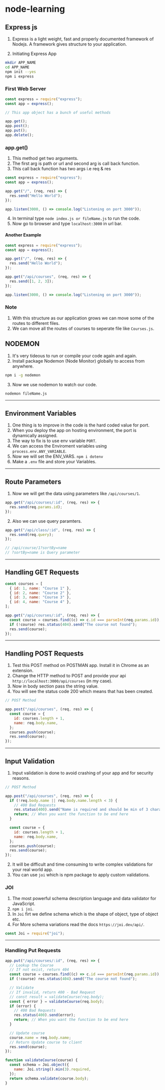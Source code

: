 # node-learning

## Express js

1. Express is a light weight, fast and properly documented framework of Nodejs.
   A framework gives structure to your application.

2. Initiating Express App

```bash
mkdir APP_NAME
cd APP_NAME
npm init --yes
npm i express

```

### First Web Server

```js
const express = require("express");
const app = express();

// This app object has a bunch of useful methods

app.get();
app.post();
app.put();
app.delete();
```

### app.get()

1. This method get two arguments.
2. The first arg is path or url and second arg is call back function.
3. This call back function has two args i.e req & res

```js
const express = require("express");
const app = express();

app.get("/", (req, res) => {
  res.send("Hello World");
});

app.listen(3000, () => console.log("Listening on port 3000"));
```

4. In terminal type `node index.js or fileName.js` to run the code.
5. Now go to browser and type `localhost:3000` in url bar.

#### Another Example

```js
const express = require("express");
const app = express();

app.get("/", (req, res) => {
  res.send("Hello World");
});

app.get("/api/courses", (req, res) => {
  res.send([1, 2, 3]);
});

app.listen(3000, () => console.log("Listening on port 3000"));
```

### Note

1. With this structure as our application grows we can move some of the routes to different files.
2. We can move all the routes of courses to seperate file like `Courses.js`.

## NODEMON

1. It's very tideous to run or compile your code again and again.
2. Install package Nodemon (Node Monitor) globally to access from anywhere.

```bash
npm i -g nodemon

```

3. Now we use nodemon to watch our code.

```bash
nodemon fileName.js

```

---

## Environment Variables

1. One thing is to improve in the code is the hard coded value for port.
2. When you deploy the app on hosting environment, the port is dynamically assigned.
3. The way to fix is to use env variable `PORT`.
4. We can access the Enviroment variables using `process.env.ANY_VARIABLE`.
5. Now we will set the ENV_VARS. `npm i dotenv`
6. Make a `.env` file and store your Variables.

---

## Route Parameters

1. Now we will get the data using parameters like `/api/courses/1`.

```js
app.get("/api/courses/:id", (req, res) => {
  res.send(req.params.id);
});
```

2. Also we can use query paramters.

```js
app.get("/api/class/:id", (req, res) => {
  res.send(req.query);
});

// /api/course/1?sortBy=name
// ?sortBy=name is Query parameter
```

---

## Handling GET Requests

```js
const courses = [
  { id: 1, name: "Course 1" },
  { id: 2, name: "Course 2" },
  { id: 3, name: "Course 3" },
  { id: 4, name: "Course 4" },
];

app.get("/api/courses/:id", (req, res) => {
  const course = courses.find((c) => c.id === parseInt(req.params.id));
  if (!course) res.status(404).send("The course not found");
  res.send(course);
});
```

---

## Handling POST Requests

1. Test this POST method on POSTMAN app. Install it in Chrome as an extension.
2. Change the HTTP method to POST and provide your api `http://localhost:3000/api/courses` (in my case).
3. Now in body section pass the string value.
4. You will see the status code 200 which means that has been created.

```js
// POST Method

app.post("/api/courses", (req, res) => {
  const course = {
    id: courses.length + 1,
    name: req.body.name,
  };
  courses.push(course);
  res.send(course);
});
```

---

## Input Validation

1. Input validation is done to avoid crashing of your app and for security reasons.

```js
// POST Method

app.post("/api/courses", (req, res) => {
  if (!req.body.name || req.body.name.length < 3) {
    // 400 Bad Requests
    res.status(400).send("Name is required and should be min of 3 characters");
    return; // When you want the function to be end here
  }

  const course = {
    id: courses.length + 1,
    name: req.body.name,
  };
  courses.push(course);
  res.send(course);
});
```

2. It will be difficult and time consuming to write complex validations for your real world app.
3. You can use `joi` which is npm package to apply custom validations.

### JOI

1. The most powerful schema description language and data validator for JavaScript.
2. `npm i joi`.
3. In `Joi` firt we define schema which is the shape of object, type of object etc.
4. For More schema variations read the docs `https://joi.dev/api/`.

```js
const Joi = require("joi");
```

---

### Handling Put Requests

```js
app.put("/api/courses/:id", (req, res) => {
  // Lookup the Course
  // If not exist, return 404
  const course = courses.find((c) => c.id === parseInt(req.params.id));
  if (!course) res.status(404).send("The course not found");

  // Validate
  // If invalid, return 400 - Bad Request
  // const result = validateCourse(req.body);
  const { error } = validateCourse(req.body);
  if (error) {
    // 400 Bad Requests
    res.status(400).send(error);
    return; // When you want the function to be end here
  }

  // Update course
  course.name = req.body.name;
  // Return Update course to client
  res.send(course);
});

function validateCourse(course) {
  const schema = Joi.object({
    name: Joi.string().min(3).required,
  });
  return schema.validate(course.body);
}
```
